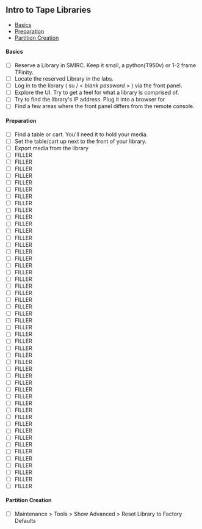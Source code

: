 ## Intro to Tape Libraries
* [Basics](#Basics)
* [Preparation](#Preparation)
* [Partition Creation](#Partition-Creation)

#### Basics
 - [ ] Reserve a Library in SMIRC. Keep it small, a python(T950v) or 1-2 frame TFinity.
 - [ ] Locate the reserved Library in the labs.
 - [ ] Log in to the library ( su / < *blank password* > ) via the front panel.
 - [ ] Explore the UI. Try to get a feel for what a library is comprised of.
 - [ ] Try to find the library's IP address. Plug it into a browser for 
 - [ ] Find a few areas where the front panel differs from the remote console.
 
#### Preparation
 - [ ] Find a table or cart. You'll need it to hold your media.
 - [ ] Set the table/cart up next to the front of your library.
 - [ ] Export media from the library
 - [ ] FILLER 
 - [ ] FILLER 
 - [ ] FILLER 
 - [ ] FILLER 
 - [ ] FILLER 
 - [ ] FILLER 
 - [ ] FILLER 
 - [ ] FILLER 
 - [ ] FILLER 
 - [ ] FILLER 
 - [ ] FILLER 
 - [ ] FILLER 
 - [ ] FILLER 
 - [ ] FILLER 
 - [ ] FILLER 
 - [ ] FILLER 
 - [ ] FILLER 
 - [ ] FILLER 
 - [ ] FILLER 
 - [ ] FILLER 
 - [ ] FILLER 
 - [ ] FILLER 
 - [ ] FILLER 
 - [ ] FILLER 
 - [ ] FILLER 
 - [ ] FILLER 
 - [ ] FILLER 
 - [ ] FILLER 
 - [ ] FILLER 
 - [ ] FILLER 
 - [ ] FILLER 
 - [ ] FILLER 
 - [ ] FILLER 
 - [ ] FILLER 
 - [ ] FILLER 
 - [ ] FILLER 
 - [ ] FILLER 
 - [ ] FILLER 
 - [ ] FILLER 
 - [ ] FILLER 
 - [ ] FILLER 
 - [ ] FILLER 
 - [ ] FILLER 
 - [ ] FILLER 
 - [ ] FILLER 
 - [ ] FILLER 
 - [ ] FILLER 
 - [ ] FILLER 
 - [ ] FILLER 
 
#### Partition Creation
 - [ ] Maintenance > Tools > Show Advanced > Reset Library to Factory Defaults

